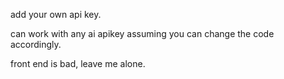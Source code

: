 add your own api key.

can work with any ai apikey assuming you can change the code accordingly.

front end is bad, leave me alone.
